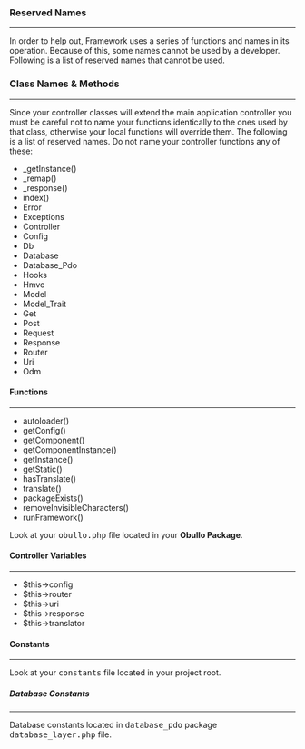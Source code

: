 ### Reserved Names <a name="reserved-names"></a>

------

In order to help out, Framework uses a series of functions and names in its operation. Because of this, some names cannot be used by a developer. Following is a list of reserved names that cannot be used.

### Class Names & Methods <a name="controller-names"></a>

------

Since your controller classes will extend the main application controller you must be careful not to name your functions identically to the ones used by that class, otherwise your local functions will override them. The following is a list of reserved names. Do not name your controller functions any of these:

- _getInstance()
- _remap()
- _response()
- index()
- Error
- Exceptions
- Controller
- Config
- Db
- Database
- Database_Pdo
- Hooks
- Hmvc
- Model
- Model_Trait
- Get
- Post
- Request
- Response
- Router
- Uri
- Odm

#### Functions

------

- autoloader()
- getConfig()
- getComponent()
- getComponentInstance()
- getInstance()
- getStatic()
- hasTranslate()
- translate()
- packageExists()
- removeInvisibleCharacters()
- runFramework()

Look at your <kbd>obullo.php</kbd> file located in your <b>Obullo Package</b>.

#### Controller Variables

------

- $this->config
- $this->router
- $this->uri
- $this->response
- $this->translator

#### Constants

------

Look at your <kbd>constants</kbd> file located in your project root.

##### Database Constants

------

Database constants located in <kbd>database_pdo</kbd> package <kbd>database_layer.php</kbd> file.